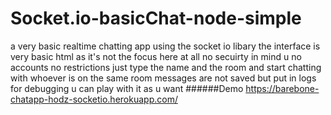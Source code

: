 # Socket.io-basicChat-node-simple
a very basic realtime chatting app using the socket io libary
the interface is very basic html as it's not the focus here at all 
no secuirty in mind u no accounts no restrictions just type the name and the room and start chatting with whoever is on the same room
messages are not saved but put in logs for debugging u can play with it as u want
######Demo
https://barebone-chatapp-hodz-socketio.herokuapp.com/
